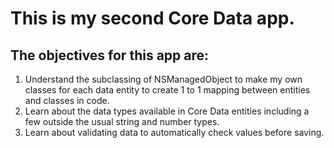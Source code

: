# This is my second Core Data app.

## The objectives for this app are:
1) Understand the subclassing of NSManagedObject to make my own classes for each data entity to create 1 to 1 mapping between entities and classes in code.
2) Learn about the data types available in Core Data entities including a few outside the usual string and number types.
3) Learn about validating data to automatically check values before saving.
